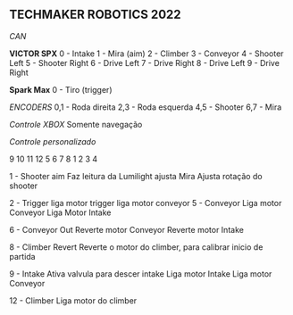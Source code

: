 ## TECHMAKER ROBOTICS 2022

*CAN*

**VICTOR SPX**
0 - Intake
1 - Mira (aim)
2 - Climber
3 - Conveyor
4 - Shooter Left
5 - Shooter Right
6 - Drive Left
7 - Drive Right
8 - Drive Left
9 - Drive Right

**Spark Max**
0 - Tiro (trigger)

*ENCODERS*
0,1 - Roda direita
2,3 - Roda esquerda
4,5 - Shooter
6,7 - Mira


*Controle XBOX*
Somente navegação

*Controle personalizado*

9  10  11  12
5   6   7   8
1   2   3   4
        
1 - Shooter aim
    Faz leitura da Lumilight
    ajusta Mira
    Ajusta rotação do shooter

2 - Trigger
    liga motor trigger
    liga motor conveyor
5 - Conveyor
    Liga motor Conveyor
    Liga Motor Intake

6 - Conveyor Out
    Reverte motor Conveyor
    Reverte motor Intake

8 - Climber Revert
    Reverte o motor do climber, para calibrar inicio de partida

9 - Intake
    Ativa valvula para descer intake
    Liga motor Intake
    Liga motor Conveyor

12 - Climber
    Liga motor do climber